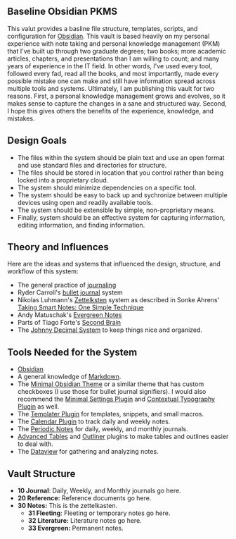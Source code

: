 ## Baseline Obsidian PKMS
This valut provides a basline file structure, templates, scripts, and configuration for [Obsidian](https://obsidian.md/).  This vault is based heavily on my personal experience with note taking and personal knowledge management (PKM) that I've built up through two graduate degrees; two books; more academic articles, chapters, and presentations than I am willing to count; and many years of experience in the IT field.  In other words, I've used every tool, followed every fad, read all the books, and most importantly, made every possible mistake one can make and still have information spread across multiple tools and systems.  Ultimately, I am publishing this vault for two reasons.  First, a personal knowledge management grows and evolves, so it makes sense to capture the changes in a sane and structured way.  Second, I hope this gives others the benefits of the experience, knowledge, and mistakes.

## Design Goals
- The files within the system should be plain text and use an open format and use standard files and directories for structure.
- The files should be stored in location that you control rather than being locked into a proprietary cloud.
- The system should minimize dependencies on a specific tool.
- The system should be easy to back up and sychronize between multiple devices using open and readily available tools.
- The system should be extensible by simple, non-proprietary means.
- Finally, system should be an effective system for capturing information, editing information, and finding information.

## Theory and Influences
Here are the ideas and systems that influenced the design, structure, and workflow of this system:
- The general practice of [journaling](https://dailystoic.com/journaling/)
- Ryder Carroll's [bullet journal](https://bulletjournal.com/) system
- Nikolas Luhmann's [Zettelksten](https://zettelkasten.de/introduction/) system as described in Sonke Ahrens' [Taking Smart Notes: One Simple Technique](https://www.amazon.com/How-Take-Smart-Notes-Technique-ebook/dp/B09V5M8FR5/ref=tmm_kin_swatch_0?_encoding=UTF8&qid=&sr=)  
- Andy Matuschak's [Evergreen Notes](https://notes.andymatuschak.org/Evergreen_notes)
- Parts of Tiago Forte's [Second Brain](https://www.amazon.com/Building-Second-Brain-Organize-Potential/dp/1982167386)
- The [Johnny Decimal System](https://johnnydecimal.com/) to keep things nice and organized.

## Tools Needed for the System
- [Obsidian](https://obsidian.md)
- A general knowledge of [Markdown](https://daringfireball.net/projects/markdown/).
- The [Minimal Obsidian Theme](https://minimal.guide/Home) or a similar theme that has custom checkboxes (I use those for bullet journal signifiers).  I would also recommend the [Minimal Settings Plugin](https://github.com/kepano/obsidian-minimal-settings) and [Contextual Typography Plugin](https://github.com/mgmeyers/obsidian-contextual-typography) as well.
- The [Templater Plugin](https://github.com/SilentVoid13/Templater) for templates, snippets, and small macros.
- The [Calendar Plugin](https://github.com/liamcain/obsidian-calendar-plugin) to track daily and weekly notes.
- The [Periodic Notes](https://github.com/liamcain/obsidian-periodic-notes) for daily, weekly, and monthly journals.
- [Advanced Tables](https://github.com/tgrosinger/advanced-tables-obsidian) and [Outliner](https://github.com/vslinko/obsidian-outliner) plugins to make tables and outlines easier to deal with.
- The [Dataview](https://github.com/blacksmithgu/obsidian-dataview) for gathering and analyzing notes.

## Vault Structure
- **10 Journal**: Daily, Weekly, and Monthly journals go here. 
- **20 Reference:** Reference documents go here.
- **30 Notes:** This is the zettelkasten.
	- **31 Fleeting**: Fleeting or temporary notes go here.
	- **32 Literature:** Literature notes go here.
	- **33 Evergreen:** Permanent notes.